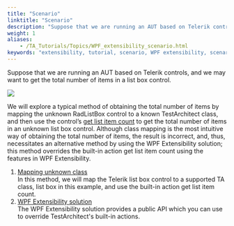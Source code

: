 ```yaml
--- 
title: "Scenario"
linktitle: "Scenario"
description: "Suppose that we are running an AUT based on Telerik controls, and we may want to get the total number of items in a list box control."
weight: 1
aliases: 
    - /TA_Tutorials/Topics/WPF_extensibility_scenario.html
keywords: "extensibility, tutorial, scenario, WPF extensibility, scenario"
---
```


Suppose that we are running an AUT based on Telerik controls, and we may want to get the total number of items in a list box control.

![](/images/TA_Tutorials/Images/WPF_extensiblity_AUT.png)

We will explore a typical method of obtaining the total number of items by mapping the unknown RadListBox control to a known TestArchitect class, and then use the control’s [get list item count](/TA_Automation/Topics/bia_get_list_item_count.html) to get the total number of items in an unknown list box control. Although class mapping is the most intuitive way of obtaining the total number of items, the result is incorrect, and, thus, necessitates an alternative method by using the WPF Extensibility solution; this method overrides the built-in action get list item count using the features in WPF Extensibility.

1.  [Mapping unknown class](/TA_Tutorials/Topics/WPF_Extensibility_mapping_unknown_class.html)  
In this method, we will map the Telerik list box control to a supported TA class, list box in this example, and use the built-in action get list item count.
2.  [WPF Extensibility solution](/TA_Tutorials/Topics/WPF_Extensibility_solution.html)  
The WPF Extensibility solution provides a public API which you can use to override TestArchitect's built-in actions.



